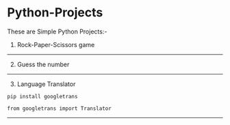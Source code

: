 # Python-Projects
These are Simple Python Projects:- 

1) Rock-Paper-Scissors game 
-----------------------------------------------------------------------------------------------------------------------------------------------------------------------------------

2) Guess the number 

-----------------------------------------------------------------------------------------------------------------------------------------------------------------------------------

3) Language Translator 
```
pip install googletrans
```
```
from googletrans import Translator
```

-----------------------------------------------------------------------------------------------------------------------------------------------------------------------------------
